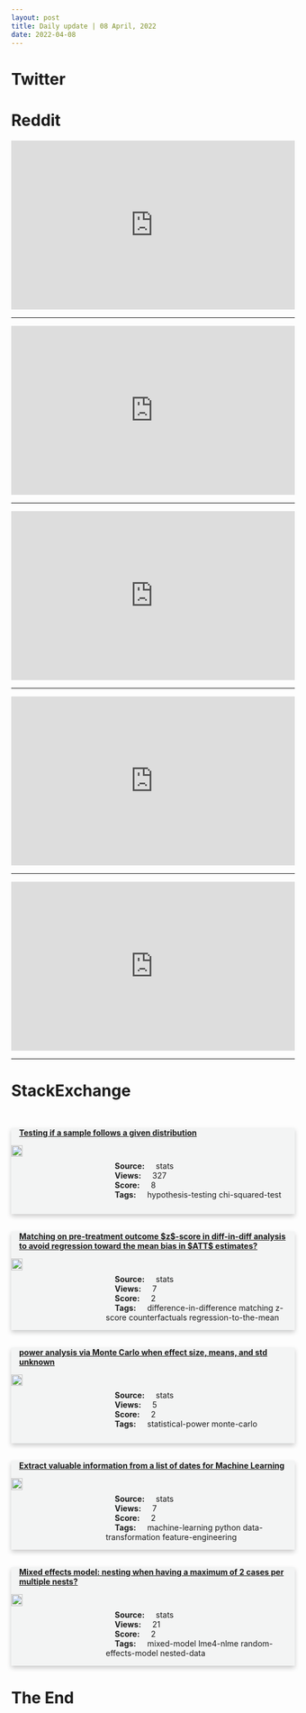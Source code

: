 ```yaml
---
layout: post
title: Daily update | 08 April, 2022
date: 2022-04-08
---
```


<script async src="https://platform.twitter.com/widgets.js" charset="utf-8"></script>


<script src='https://storage.ko-fi.com/cdn/scripts/overlay-widget.js'></script>
<script>
  kofiWidgetOverlay.draw('themldojo', {
    'type': 'floating-chat',
    'floating-chat.donateButton.text': 'Support me',
    'floating-chat.donateButton.background-color': '#f45d22',
    'floating-chat.donateButton.text-color': '#fff'
  });
</script>

# Twitter 

<blockquote class="twitter-tweet"><a href="https://twitter.com/drjwrae/status/1512107972494831616"></a></blockquote>

<blockquote class="twitter-tweet"><a href="https://twitter.com/Space_Station/status/1512083325153775619"></a></blockquote>

<blockquote class="twitter-tweet"><a href="https://twitter.com/maria_antoniak/status/1512065152421531668"></a></blockquote>

<blockquote class="twitter-tweet"><a href="https://twitter.com/nickcammarata/status/1511868643730153476"></a></blockquote>

<blockquote class="twitter-tweet"><a href="https://twitter.com/MIT_CSAIL/status/1512099129027137537"></a></blockquote>

<blockquote class="twitter-tweet"><a href="https://twitter.com/karpathy/status/1512117132716355590"></a></blockquote>

<blockquote class="twitter-tweet"><a href="https://twitter.com/ylecun/status/1512041046829641731"></a></blockquote>

<blockquote class="twitter-tweet"><a href="https://twitter.com/seb_ruder/status/1512155721412001793"></a></blockquote>

<blockquote class="twitter-tweet"><a href="https://twitter.com/GoogleAI/status/1512171235098066975"></a></blockquote>

<blockquote class="twitter-tweet"><a href="https://twitter.com/ylecun/status/1512196327563739138"></a></blockquote>

# Reddit 

<iframe id="reddit-embed" src="https://www.redditmedia.com/r/MachineLearning/comments/ty8oi7/r_my_research_group_is_publicly_sharing_its_paper?ref_source=embed&amp;ref=share&amp;embed=true" sandbox="allow-scripts allow-same-origin allow-popups" style="border: none;" height="300" width="100%" scrolling="yes"></iframe>
<hr style="width:100%;text-align:left;margin-left:0">
<iframe id="reddit-embed" src="https://www.redditmedia.com/r/datascience/comments/ty6d6y/how_do_you_prevent_your_skills_from_atrophying?ref_source=embed&amp;ref=share&amp;embed=true" sandbox="allow-scripts allow-same-origin allow-popups" style="border: none;" height="300" width="100%" scrolling="yes"></iframe>
<hr style="width:100%;text-align:left;margin-left:0">
<iframe id="reddit-embed" src="https://www.redditmedia.com/r/datascience/comments/tycoh5/how_do_i_add_more_emphasis_on_more_recent_data_in?ref_source=embed&amp;ref=share&amp;embed=true" sandbox="allow-scripts allow-same-origin allow-popups" style="border: none;" height="300" width="100%" scrolling="yes"></iframe>
<hr style="width:100%;text-align:left;margin-left:0">
<iframe id="reddit-embed" src="https://www.redditmedia.com/r/dataengineering/comments/ty2662/whats_the_coolest_problem_youve_ever_solved?ref_source=embed&amp;ref=share&amp;embed=true" sandbox="allow-scripts allow-same-origin allow-popups" style="border: none;" height="300" width="100%" scrolling="yes"></iframe>
<hr style="width:100%;text-align:left;margin-left:0">
<iframe id="reddit-embed" src="https://www.redditmedia.com/r/dataengineering/comments/tydbkt/dbt_data_build_tool_bootcamp_from_zero_to_hero?ref_source=embed&amp;ref=share&amp;embed=true" sandbox="allow-scripts allow-same-origin allow-popups" style="border: none;" height="300" width="100%" scrolling="yes"></iframe>
<hr style="width:100%;text-align:left;margin-left:0">

<style>
.card {
box-shadow: 0 4px 8px 0 rgba(0,0,0,0.2);
transition: 0.3s;
width: 100%;
background-color: #F3F4F4;
}
p{
    margin-left:  3em;
    padding-top: 1em;
}
.part2{
    display: grid;
    grid-template-columns: 1fr 3fr;
}
h4{
    margin: 1em;
}

.card:hover {
box-shadow: 0 8px 16px 0 rgba(0,0,0,0.2);
}
b {
padding: 2px 16px;
}
</style>
  
# StackExchange 


  <br>
  <div class="card">
  <h4><a href='https://stats.stackexchange.com/questions/570684/testing-if-a-sample-follows-a-given-distribution'>Testing if a sample follows a given distribution</a></h4> 
  <div class="part2">
      <img src="https://cdn.sstatic.net/Sites/stats/Img/apple-touch-icon@2.png?v=344f57aa10cc" alt="Img missing!" style="width:40%">
      <p><b>Source:</b> stats<br><b>Views:</b> 327<br><b>Score:</b> 8<br><b>Tags:</b> <span class="badge badge-dark">hypothesis-testing</span> <span class="badge badge-dark">chi-squared-test</span></p> 
  </div>
  </div>
      
  <br>
  <div class="card">
  <h4><a href='https://stats.stackexchange.com/questions/570789/matching-on-pre-treatment-outcome-z-score-in-diff-in-diff-analysis-to-avoid-re'>Matching on pre-treatment outcome $z$-score in diff-in-diff analysis to avoid regression toward the mean bias in $ATT$ estimates?</a></h4> 
  <div class="part2">
      <img src="https://cdn.sstatic.net/Sites/stats/Img/apple-touch-icon@2.png?v=344f57aa10cc" alt="Img missing!" style="width:40%">
      <p><b>Source:</b> stats<br><b>Views:</b> 7<br><b>Score:</b> 2<br><b>Tags:</b> <span class="badge badge-dark">difference-in-difference</span> <span class="badge badge-dark">matching</span> <span class="badge badge-dark">z-score</span> <span class="badge badge-dark">counterfactuals</span> <span class="badge badge-dark">regression-to-the-mean</span></p> 
  </div>
  </div>
      
  <br>
  <div class="card">
  <h4><a href='https://stats.stackexchange.com/questions/570801/power-analysis-via-monte-carlo-when-effect-size-means-and-std-unknown'>power analysis via Monte Carlo when effect size, means, and std unknown</a></h4> 
  <div class="part2">
      <img src="https://cdn.sstatic.net/Sites/stats/Img/apple-touch-icon@2.png?v=344f57aa10cc" alt="Img missing!" style="width:40%">
      <p><b>Source:</b> stats<br><b>Views:</b> 5<br><b>Score:</b> 2<br><b>Tags:</b> <span class="badge badge-dark">statistical-power</span> <span class="badge badge-dark">monte-carlo</span></p> 
  </div>
  </div>
      
  <br>
  <div class="card">
  <h4><a href='https://stats.stackexchange.com/questions/570744/extract-valuable-information-from-a-list-of-dates-for-machine-learning'>Extract valuable information from a list of dates for Machine Learning</a></h4> 
  <div class="part2">
      <img src="https://cdn.sstatic.net/Sites/stats/Img/apple-touch-icon@2.png?v=344f57aa10cc" alt="Img missing!" style="width:40%">
      <p><b>Source:</b> stats<br><b>Views:</b> 7<br><b>Score:</b> 2<br><b>Tags:</b> <span class="badge badge-dark">machine-learning</span> <span class="badge badge-dark">python</span> <span class="badge badge-dark">data-transformation</span> <span class="badge badge-dark">feature-engineering</span></p> 
  </div>
  </div>
      
  <br>
  <div class="card">
  <h4><a href='https://stats.stackexchange.com/questions/570709/mixed-effects-model-nesting-when-having-a-maximum-of-2-cases-per-multiple-nests'>Mixed effects model: nesting when having a maximum of 2 cases per multiple nests?</a></h4> 
  <div class="part2">
      <img src="https://cdn.sstatic.net/Sites/stats/Img/apple-touch-icon@2.png?v=344f57aa10cc" alt="Img missing!" style="width:40%">
      <p><b>Source:</b> stats<br><b>Views:</b> 21<br><b>Score:</b> 2<br><b>Tags:</b> <span class="badge badge-dark">mixed-model</span> <span class="badge badge-dark">lme4-nlme</span> <span class="badge badge-dark">random-effects-model</span> <span class="badge badge-dark">nested-data</span></p> 
  </div>
  </div>
      
# The End